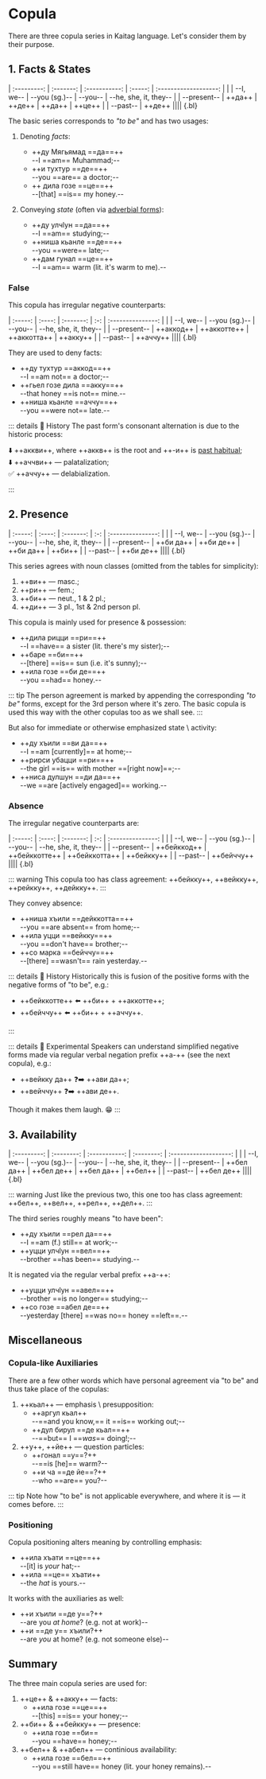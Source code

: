 # Copula

There are three copula series in Kaitag language. Let's consider them by their purpose.

## 1. Facts & States

| :---------: | :-------: | :-----------: | :-----: | :-------------------: |
| | --I, we-- | --you (sg.)-- | --you-- | --he, she, it, they-- |
| --present-- | ++да++ | ++де++ | ++да++ | ++це++ |
| --past-- | ++де++ ||||
{.bl}

The basic series corresponds to _"to be"_ and has two usages:

1. Denoting _facts_:

   - ++ду Мягьямад ==да==++  
     --I ==am== Muhammad;--
   - ++и тухтур ==де==++  
     --you ==are== a doctor;--
   - ++ дила гозе ==це==++  
     --[that] ==is== my honey.--

2. Conveying _state_ (often via [adverbial forms](./adjective-adverb)):
   - ++ду улчӏун ==да==++  
     --I ==am== studying;--
   - ++ниша кьанле ==де==++  
     --you ==were== late;--
   - ++дам гунал ==це==++  
     --I ==am== warm (lit. it's warm to me).--

### False

This copula has irregular negative counterparts:

| :-----: | :----: | :-------: | :-: | :---------------: |
| | --I, we-- | --you (sg.)-- | --you-- | --he, she, it, they-- |
| --present-- | ++аккод++ | ++аккотте++ | ++аккотта++ | ++акку++ |
| --past-- | ++аччу++ ||||
{.bl}

They are used to deny facts:

- ++ду тухтур ==аккод==++  
  --I ==am not== a doctor;--
- ++гьел гозе дила ==акку==++  
  --that honey ==is not== mine.--
- ++ниша кьанле ==аччу==++  
  --you ==were not== late.--

::: details 📜 History
The past form's consonant alternation is due to the historic process:

⬇️ ++аккви++, where ++аккв++ is the root and ++-и++ is [past habitual](./verb);  
⬇️ ++аччви++ — palatalization;  
✅ ++аччу++ — delabialization.

:::

## 2. Presence

| :-----: | :----: | :-------: | :-: | :---------------: |
| | --I, we-- | --you (sg.)-- | --you-- | --he, she, it, they-- |
| --present-- | ++би да++ | ++би де++ | ++би да++ | ++би++ |
| --past-- | ++би де++ ||||
{.bl}

This series agrees with noun classes (omitted from the tables for simplicity):

1. ++ви++ — masc.;
2. ++ри++ — fem.;
3. ++би++ — neut., 1 & 2 pl.;
4. ++ди++ — 3 pl., 1st & 2nd person pl.

This copula is mainly used for presence & possession:

- ++дила рицци ==ри==++  
  --I ==have== a sister (lit. there's my sister);--
- ++баре ==би==++  
  --[there] ==is== sun (i.e. it's sunny);--
- ++ила гозе ==би де==++  
  --you ==had== honey.--

::: tip
The person agreement is marked by appending the corresponding _"to be"_ forms, except for the 3rd person where it's zero. The basic copula is used this way with the other copulas too as we shall see.
:::

But also for immediate or otherwise emphasized state \ activity:

- ++ду хъили ==ви да==++  
  --I ==am [currently]== at home;--
- ++рирси убацци ==ри==++  
  --the girl ==is== with mother ==[right now]==;--
- ++ниса дулшун ==ди да==++  
  --we ==are [actively engaged]== working.--

### Absence

The irregular negative counterparts are:

| :-----: | :----: | :-------: | :-: | :---------------: |
| | --I, we-- | --you (sg.)-- | --you-- | --he, she, it, they-- |
| --present-- | ++бейккод++ | ++бейккотте++ | ++бейккотта++ | ++бейкку++ |
| --past-- | ++бейччу++ ||||
{.bl}

::: warning
This copula too has class agreement: ++бейкку++, ++вейкку++, ++рейкку++, ++дейкку++.
:::

They convey absence:

- ++ниша хъили ==дейккотта==++  
  --you ==are absent== from home;--
- ++ила уцци ==вейкку==++  
  --you ==don't have== brother;--
- ++со марка ==бейччу==++  
  --[there] ==wasn't== rain yesterday.--

::: details 📜 History
Historically this is fusion of the positive forms with the negative forms of "to be", e.g.:

- ++бейккотте++ ⬅️ ++би++ + ++аккотте++;
- ++бейччу++ ⬅️ ++би++ + ++аччу++.

:::

::: details 🤔 Experimental
Speakers can understand simplified negative forms made via regular verbal negation prefix ++a-++ (see the next copula), e.g.:

- ++вейкку да++ ❓➡️ ++ави да++;
- ++вейччу++ ❓➡️ ++ави де++.

Though it makes them laugh. 😁
:::

## 3. Availability

| :---------: | :--------: | :-----------: | :--------: | :-------------------: |
| | --I, we-- | --you (sg.)-- | --you-- | --he, she, it, they-- |
| --present-- | ++бел да++ | ++бел де++ | ++бел да++ | ++бел++ |
| --past-- | ++бел де++ ||||
{.bl}

::: warning
Just like the previous two, this one too has class agreement: ++бел++, ++вел++, ++рел++, ++дел++.
:::

The third series roughly means "to have been":

- ++ду хъили ==рел да==++  
  --I ==am (f.) still== at work;--
- ++уцци улчӏун ==вел==++  
  --brother ==has been== studying.--

It is negated via the regular verbal prefix ++а-++:

- ++уцци улчӏун ==авел==++  
  --brother ==is no longer== studying;--
- ++со гозе ==абел де==++  
  --yesterday [there] ==was no== honey ==left==.--

## Miscellaneous

### Copula-like Auxiliaries

There are a few other words which have personal agreement via "to be" and thus take place of the copulas:

1. ++кьал++ — emphasis \ presupposition:
   - ++аргул кьал++  
     --==and you know,== it ==is== working out;--
   - ++дул бирул ==де кьал==++  
     --==but== I ==_was_== doing!;--
2. ++у++, ++йе++ — question particles:
   - ++гонал ==у==?++  
     --==is [he]== warm?--
   - ++и ча ==де йе==?++  
     --who ==are== you?--

::: tip
Note how "to be" is not applicable everywhere, and where it is — it comes before.
:::

### Positioning

Copula positioning alters meaning by controlling emphasis:

- ++ила хъати ==це==++  
  --[it] is _your_ hat;--
- ++ила ==це== хъати++  
  --the _hat_ is yours.--

It works with the auxiliaries as well:

- ++и хъили ==де у==?++  
  --are you _at home_? (e.g. not at work)--
- ++и ==де у== хъили?++  
  --are _you_ at home? (e.g. not someone else)--

## Summary

The three main copula series are used for:

1.  ++це++ & ++акку++ — facts:
    - ++ила гозе ==це==++  
      --[this] ==is== your honey;--
2.  ++би++ & ++бейкку++ — presence:
    - ++ила гозе ==би==  
      --you ==have== honey;--
3.  ++бел++ & ++абел++ — continious availability:
    - ++ила гозе ==бел==++  
      --you ==still have== honey (lit. your honey remains).--
